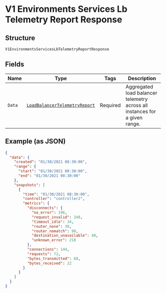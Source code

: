
# V1 Environments Services Lb Telemetry Report Response

## Structure

`V1EnvironmentsServicesLbTelemetryReportResponse`

## Fields

| Name | Type | Tags | Description |
|  --- | --- | --- | --- |
| `Data` | [`LoadBalancerTelemetryReport`](../../doc/models/load-balancer-telemetry-report.md) | Required | Aggregated load balancer telemetry across all instances for a given range. |

## Example (as JSON)

```json
{
  "data": {
    "created": "01/30/2021 08:30:00",
    "range": {
      "start": "01/30/2021 08:30:00",
      "end": "01/30/2021 08:30:00"
    },
    "snapshots": [
      {
        "time": "01/30/2021 08:30:00",
        "controller": "controller2",
        "metrics": {
          "disconnects": {
            "no_error": 196,
            "request_invalid": 248,
            "timeout_idle": 34,
            "router_none": 30,
            "router_nomatch": 90,
            "destination_unavailable": 48,
            "unknown_error": 218
          },
          "connections": 144,
          "requests": 72,
          "bytes_transmitted": 68,
          "bytes_received": 22
        }
      }
    ]
  }
}
```


